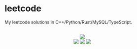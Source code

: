# leetcode
My leetcode solutions in C++/Python/Rust/MySQL/TypeScript.

<div align="center">
<br/>
<img src="https://img.shields.io/badge/Solved-629/3171%20=%2019%25-blue.svg?style=flat-square" />
<br/>
<img src="https://img.shields.io/badge/Easy-266/798-5CB85D.svg?style=flat-square" />
<img src="https://img.shields.io/badge/Medium-279/1666-F0AE4E.svg?style=flat-square" />
<img src="https://img.shields.io/badge/Hard-84/707-D95450.svg?style=flat-square" />
</div>